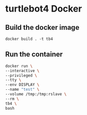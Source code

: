 # turtlebot4 Docker


## Build the docker image

`docker build . -t tb4`


## Run the container
```bash
docker run \
--interactive \
--privileged \
--tty \
--env DISPLAY \
--name "test" \
--volume /tmp:/tmp:rslave \
--rm \
tb4 \
bash
```
